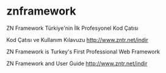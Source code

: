 # znframework
ZN Framework Türkiye'nin İlk Profesyonel Kod Çatısı

Kod Çatısı ve Kullanım Kılavuzu
http://www.zntr.net/indir

ZN Framework is Turkey's First Professional Web Framework

ZN Framework and User Guide 
http://www.zntr.net/indir
